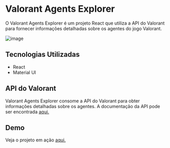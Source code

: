 # Valorant Agents Explorer 
O Valorant Agents Explorer é um projeto React que utiliza a API do Valorant para fornecer informações detalhadas sobre os agentes do jogo Valorant.

![image](https://github.com/Karolayne-silva/valorant-agent-explorer/assets/96891482/de5097ba-30a3-4db9-9659-af4c12c65a95)



## Tecnologias Utilizadas
- React
- Material UI

## API do Valorant
 Valorant Agents Explorer consome a API do Valorant para obter informações detalhadas sobre os agentes. A documentação da API pode ser encontrada <a href="https://valorant-api.com/">aqui.</a>

## Demo
Veja o projeto em ação <a href="https://valorantagentsexplorer.netlify.app/">aqui.</a>

